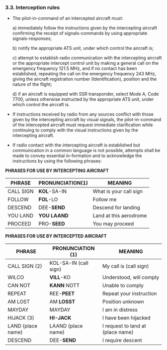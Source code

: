 ### **3.3. Interception rules**

- The  pilot-in-command  of  an  intercepted  aircraft must:

  a)  immediately follow the instructions given by the intercepting aircraft confirming the receipt of signals-commands by using appropriate signals-responses;

  b) notify the appropriate ATS unit, under which control the aircraft is;

  c)  attempt to establish radio communication with the intercepting aircraft or the appropriate intercept control unit by making a general call on the emergency  frequency 121.5 MHz, and if no contact has been established, repeating the call on the emergency  frequency 243 MHz, giving the aircraft registration number (Identification), position and the nature of the flight;

  d) if an aircraft is equipped with SSR transponder, select Mode A, Code 7700, unless otherwise instructed by the appropriate ATS unit, under which control the aircraft is.

- If instructions received by radio from any sources conflict with those given by the intercepting aircraft by visual signals, the pilot-in-command of the intercepted aircraft must request immediate clarification  while continuing to comply with the visual instructions given by the intercepting aircraft.

- If radio contact with the intercepting aircraft is established but communication in a common language is not possible, attempts shall be made to convey essential in-formation and to acknowledge the instructions by using the following phrases:


**PHRASES FOR USE BY INTERCEPTING AIRCRAFT**

| PHRASE    | PRONUNCIATION(1) | MEANING                |
| --------- | ---------------- | ---------------------- |
| CALL SIGN | **KOL**-SA-IN    | What is your call sign |
| FOLLOW    | **FOL**-LO       | Follow me              |
| DESCEND   | DEE-**SEND**     | Descend for landing    |
| YOU LAND  | **YOU LAAND**    | Land at this aerodrome |
| PROCEED   | PRO-**SEED**     | You may proceed        |

**PHRASES FOR USE BY INTERCEPTED AIRCRAFT**

| PHRASE            | PRONUNCIATION (1)     | MEANING                           |
| ----------------- | --------------------- | --------------------------------- |
| CALL SIGN (2)     | KOL-SA-IN (call sign) | My call is (call sign)            |
| WILCO             | **VILL**-KO           | Understood, will comply           |
| CAN NOT           | **KANN** NOTT         | Unable to comply                  |
| REPEAT            | REE-**PEET**          | Repeat your instruction           |
| AM LOST           | AM **LOSST**          | Position unknown                  |
| MAYDAY            | MAYDAY                | I am in distress                  |
| HIJACK (3)        | **HI-JACK**           | I have been hijacked              |
| LAND (place name) | LAAND (place name)    | I request to land at (place name) |
| DESCEND           | DEE-**SEND**          | I require descent                 |